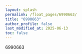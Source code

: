 ```yaml
---
layout: splash
permalink: /float_pages/6990663/
title: "6990663"
author_profile: false
last_modified_at: 2025-06-13
toc: false
---
```

 
6990663
